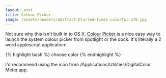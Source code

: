 ```yaml
---
layout: post
title: Colour Picker
image: /assets/headers/abstract-blurred-lines-colorful-370.jpg
---
```


Not sure why this isn't built in to OS X. [Colour Picker](https://github.com/tom-henderson/colour-picker) is a nice easy way to launch the system colour picker from spotlight or the dock. It's literally a 2 word applescript application:

{% highlight bash %}
choose color
{% endhighlight %}

I'd recommend using the icon from /Applications/Utilities/DigitalColor Meter.app.